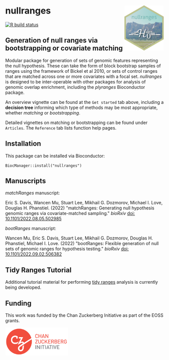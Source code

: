 # nullranges <img id="nullranges_logo" src="man/figures/logo.png" align="right" width="125"/>

[![R build status](https://github.com/nullranges/nullranges/actions/workflows/check-bioc.yml/badge.svg)](https://github.com/nullranges/nullranges/actions/workflows/check-bioc.yml)

## Generation of null ranges via bootstrapping or covariate matching

Modular package for generation of sets of genomic features
representing the null hypothesis. These can take the form of block
bootstrap samples of ranges using the framework of Bickel et al 2010,
or sets of control ranges that are matched across one or more
covariates with a focal set. *nullranges* is designed to be
inter-operable with other packages for analysis of genomic overlap
enrichment, including the *plyranges* Bioconductor package.

An overview vignette can be found at the `Get started` tab above,
including a **decision tree** informing which type of methods may be
most appropriate, whether *matching* or *bootstrapping*.

Detailed vignettes on matching or bootstrapping can be found under
`Articles`. The `Reference` tab lists function help pages. 

## Installation

This package can be installed via Bioconductor:

```
BiocManager::install("nullranges")
```

## Manuscripts

*matchRanges* manuscript:

Eric S. Davis, Wancen Mu, Stuart Lee, Mikhail G. Dozmorov,
Michael I. Love, Douglas H. Phanstiel. (2022)
"matchRanges: Generating null hypothesis genomic ranges
via covariate-matched sampling."
*bioRxiv*
[doi: 10.1101/2022.08.05.502985](https://doi.org/10.1101/2022.08.05.502985)

*bootRanges* manuscript:

Wancen Mu, Eric S. Davis, Stuart Lee, Mikhail G. Dozmorov,
Douglas H. Phanstiel, Michael I. Love.
(2022) "bootRanges: Flexible generation of null sets
of genomic ranges for hypothesis testing."
*bioRxiv*
[doi: 10.1101/2022.09.02.506382](https://doi.org/10.1101/2022.09.02.506382)

## Tidy Ranges Tutorial

Additional tutorial material for performing
[tidy ranges](https://nullranges.github.io/tidy-ranges-tutorial)
analysis is currently being developed.

## Funding

This work was funded by the Chan Zuckerberg Initiative as part of the
EOSS grants.

![](man/figures/czi.png)
